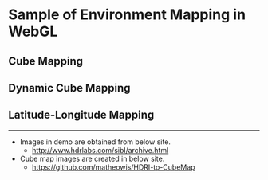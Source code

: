 # Sample of Environment Mapping in WebGL

## Cube Mapping

## Dynamic Cube Mapping

## Latitude-Longitude Mapping

---

* Images in demo are obtained from below site.
    * http://www.hdrlabs.com/sibl/archive.html
* Cube map images are created in below site.
    * https://github.com/matheowis/HDRI-to-CubeMap